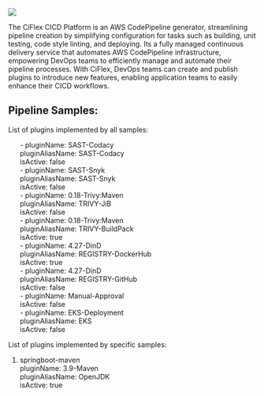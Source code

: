 <img src="http://mrwconsulting.s3-website-us-east-1.amazonaws.com/.images/ciflex-platform.png"/>

The CiFlex CICD Platform is an AWS CodePipeline generator, streamlining pipeline creation by simplifying configuration for tasks such as building, unit testing, code style linting, and deploying. Its a fully managed continuous delivery service that automates AWS CodePipeline infrastructure, empowering DevOps teams to efficiently manage and automate their pipeline processes. With CiFlex, DevOps teams can create and publish plugins to introduce new features, enabling application teams to easily enhance their CICD workflows.

## **Pipeline Samples:**

List of plugins implemented by all samples: <br>
<ol>- pluginName: SAST-Codacy <br>
    pluginAliasName: SAST-Codacy <br>
    isActive: false <br>
    - pluginName: SAST-Snyk <br>
    pluginAliasName: SAST-Snyk <br>
    isActive: false <br>
    - pluginName: 0.18-Trivy:Maven <br>
    pluginAliasName: TRIVY-JiB <br>
    isActive: false <br>
    - pluginName: 0.18-Trivy:Maven <br>
    pluginAliasName: TRIVY-BuildPack <br>
    isActive: true <br>
    - pluginName: 4.27-DinD <br>
    pluginAliasName: REGISTRY-DockerHub <br>
    isActive: true <br>
    - pluginName: 4.27-DinD <br>
    pluginAliasName: REGISTRY-GitHub <br>
    isActive: false <br>
    - pluginName: Manual-Approval <br>
    isActive: false <br>
    - pluginName: EKS-Deployment <br>
    pluginAliasName: EKS <br>
    isActive: false <br></ol>

List of plugins implemented by specific samples: <br>
1. springboot-maven <br>
    pluginName: 3.9-Maven <br>
    pluginAliasName: OpenJDK <br>
    isActive: true <br>

